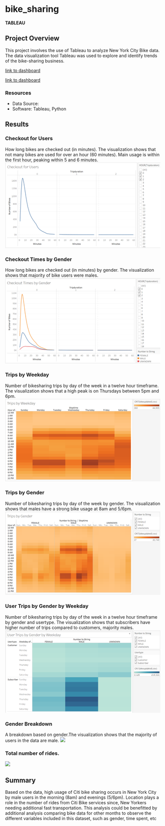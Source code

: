 # bike_sharing
**TABLEAU**

## Project Overview
This project involves the use of Tableau to analyze New York City Bike data. The data visualization tool Tableau was used to explore and identify trends of the bike-sharing business.

[link to dashboard](https://public.tableau.com/profile/robert1912#!/vizhome/Bike_Sharing_16198285438110/NYCBike?publish=yes)

[link to dashboard](https://public.tableau.com/profile/robert1912#!/vizhome/NYCBike_16198230280820/TopStartingLocations?publish=yes)

### Resources
- Data Source:
- Software: Tableau, Python


## Results

### Checkout for Users
How long bikes are checked out (in minutes). The visualization shows that not many bikes are used for over an hour (60 minutes). Main usage is within the first hour, peaking within 5 and 6 minutes.
![](tab1.PNG)

### Checkout Times by Gender
How long bikes are checked out (in minutes) by gender. The visualization shows that majority of bike users were males. 
![](tab2.PNG)

### Trips by Weekday
Number of bikesharing trips by day of the week in a twelve hour timeframe. The visualization shows that a high peak is on Thursdays between 5pm and 6pm. 
![](tab3.PNG)

### Trips by Gender
Number of bikesharing trips by day of the week by gender. The visualization shows that males have a strong bike usage at 8am and 5/6pm. 
![](tab4.PNG)

### User Trips by Gender by Weekday
Number of bikesharing trips by day of the week in a twelve hour timeframe by gender and usertype. The visualization shows that subscribers have higher number of trips compared to customers, majority males. 
![](tab5.PNG)

### Gender Breakdown
A breakdown based on gender.The visualization shows that the majority of users in the data are male.
![](tab6.PNG)

### Total number of rides.
![](tab7.PNG)


## Summary
Based on the data, high usage of Citi bike sharing occurs in New York City by male users in the morning (8am) and evenings (5/6pm). Location plays a role in the number of rides from Citi Bike services since, New Yorkers needing additional fast transportation. This analysis could be benefitted by additional analysis comparing bike data for other months to observe the different variables included in this dataset, such as gender, time spent, etc

